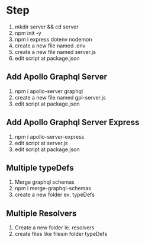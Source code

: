 # Step
1. mkdir server && cd server
2. npm init -y
3. npm i express dotenv nodemon
4. create a new file named .env
5. create a new file named server.js
6. edit script at package.json

## Add Apollo Graphql Server
1. npm i apollo-server graphql
2. create a new file named gpl-server.js
3. edit script at package.json

## Add Apollo Graphql Server Express
1. npm i apollo-server-express
2. edit script at server.js
3. edit script at package.json

## Multiple typeDefs
1. Merge graphql schemas
2. npm i merge-graphql-schemas
3. create a new folder ex. typeDefs

## Multiple Resolvers
1. Create a new folder ie. resolvers
2. create files like filesin folder typeDefs